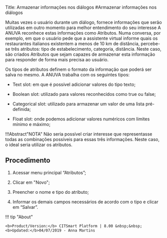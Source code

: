Title: Armazenar informações nos diálogos
#Armazenar informações nos diálogos

Muitas vezes o usuário durante um diálogo, fornece informações que serão utilizadas em outro momento para melhor entendimento do seu interesse
A ANUVA reconhece estas informações como Atributos.
Numa conversa, por exemplo, em que o usuário pede que a assistente virtual informe quais os restaurantes italianos existentem a menos de 10
km de distância, percebe-se três atributos: tipo de estabelecimento, categoria, distância.
Neste caso, são criados Atributos que sejam capazes de armazenar esta informação para responder de forma mais precisa ao usuário.

Os tipos de atributos definem o formato da informação que poderá ser salva no mesmo. A ANUVA trabalha com os seguintes tipos:

 - Text slot: em que é possível adicionar valores do tipo texto;

 - Boolean slot: utilizado para valores reconhecidos como true ou false;

 - Categorical slot: utilizado para armazenar um valor de uma lista pré-definida;

 - Float slot: onde podemos adicionar valores numéricos com limites mínimo e máximo;


!!!Abstract"NOTA"
    Não seria possível criar interesse que representasse todas as combinações possíveis 
    para essas três informações. Neste caso, o ideal seria utilizar os atributos.
    
Procedimento
------------
1. Acessar menu principal “Atributos”;

2. Clicar em "Novo";

3. Preencher o nome e tipo do atributo;

4. Informar os demais campos necessários de acordo com o tipo e clicar em “Salvar”.


!!! tip "About"

    <b>Product/Version:</b> CITSmart Platform | 8.00 &nbsp;&nbsp;
    <b>Updated:</b>04/07/2019 - Anna Martins
